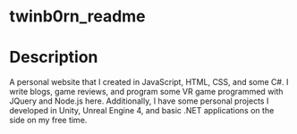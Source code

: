 # twinb0rn_readme

# Description
A personal website that I created in JavaScript, HTML, CSS, and some C#. I write blogs, game reviews, and program some VR game programmed with JQuery and Node.js here. Additionally, I have some personal projects I developed in Unity, Unreal Engine 4, and basic .NET applications on the side on my free time. 
